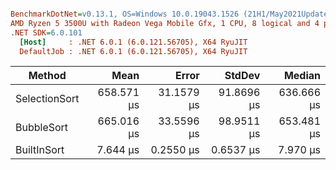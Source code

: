 ``` ini

BenchmarkDotNet=v0.13.1, OS=Windows 10.0.19043.1526 (21H1/May2021Update)
AMD Ryzen 5 3500U with Radeon Vega Mobile Gfx, 1 CPU, 8 logical and 4 physical cores
.NET SDK=6.0.101
  [Host]     : .NET 6.0.1 (6.0.121.56705), X64 RyuJIT
  DefaultJob : .NET 6.0.1 (6.0.121.56705), X64 RyuJIT


```
|        Method |       Mean |      Error |     StdDev |     Median |
|-------------- |-----------:|-----------:|-----------:|-----------:|
| SelectionSort | 658.571 μs | 31.1579 μs | 91.8696 μs | 636.666 μs |
|    BubbleSort | 665.016 μs | 33.5596 μs | 98.9511 μs | 653.481 μs |
|   BuiltInSort |   7.644 μs |  0.2550 μs |  0.6537 μs |   7.970 μs |
